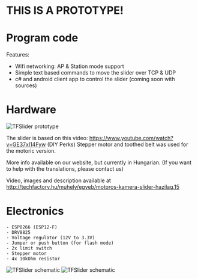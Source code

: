 THIS IS A PROTOTYPE!
=============

Program code
=============
Features:
 - Wifi networking: AP & Station mode support
 - Simple text based commands to move the slider over TCP & UDP 
 - c# and android client app to control the slider (coming soon with sources)
 
 
 
Hardware
=============

![TFSlider prototype](http://techfactory.hu/static/content/2017/10/DSC00513.jpg)

The slider is based on this video: https://www.youtube.com/watch?v=GE37xI14Fyw (DIY Perks)
Stepper motor and toothed belt was used for the motoric version.

More info available on our website, but currently in Hungarian. 
(If you want to help with the translations, please contact us)

Video, images and description available at http://techfactory.hu/muhely/egyeb/motoros-kamera-slider-hazilag.15



Electronics
=============
	- ESP8266 (ESP12-F)
	- DRV8825
	- Voltage regulator (12V to 3.3V)
	- Jumper or push button (for flash mode)
	- 2x limit switch
	- Stepper motor 
	- 4x 10kOhm resistor
	
	
![TFSlider schematic](http://techfactory.hu/static/content/2017/09/tsslider_fritzing.jpg)
![TFSlider schematic](http://techfactory.hu/static/content/2017/09/tsslider_schematic.jpg)



